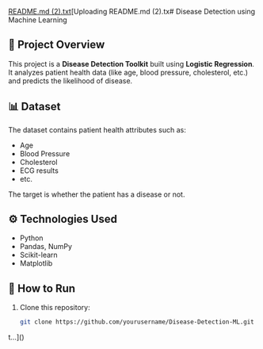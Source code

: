 [README.md (2).txt](https://github.com/user-attachments/files/22048813/README.md.2.txt)[Uploading README.md (2).tx# Disease Detection using Machine Learning

## 📌 Project Overview
This project is a **Disease Detection Toolkit** built using **Logistic Regression**.  
It analyzes patient health data (like age, blood pressure, cholesterol, etc.) and predicts the likelihood of disease.  

## 📊 Dataset
The dataset contains patient health attributes such as:
- Age
- Blood Pressure
- Cholesterol
- ECG results
- etc.

The target is whether the patient has a disease or not.

## ⚙️ Technologies Used
- Python
- Pandas, NumPy
- Scikit-learn
- Matplotlib

## 🚀 How to Run
1. Clone this repository:
   ```bash
   git clone https://github.com/yourusername/Disease-Detection-ML.git
t…]()
